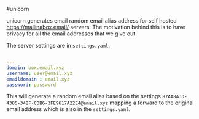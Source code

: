 #unicorn

unicorn generates email random email alias address for self hosted https://mailinabox.email/ servers.
The motivation behind this is to have privacy for all the email addresses that we give out.

The server settings are in `settings.yaml`.
```yaml

---
domain: box.email.xyz
username: user@email.xyz
emaildomain : email.xyz
password: password
```

This will generate a random email alias based on the settings `87AA8A3D-4385-348F-CDB6-3FE9617A22E4@email.xyz` 
mapping a forward to the original email address which is also in the `settings.yaml`.